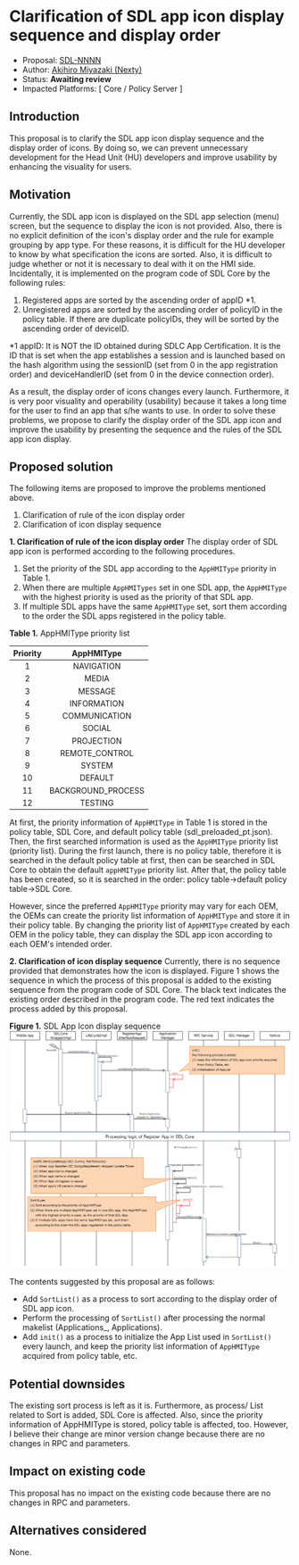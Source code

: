 # Clarification of SDL app icon display sequence and display order

* Proposal: [SDL-NNNN](NNNN-Clarification-of-SDL-App-Icon-display-sequence-and-display-order.md)
* Author: [Akihiro Miyazaki (Nexty)](https://github.com/Akihiro-Miyazaki)
* Status: **Awaiting review**
* Impacted Platforms: [ Core / Policy Server ]

## Introduction

This proposal is to clarify the SDL app icon display sequence and the display order of icons. By doing so, we can prevent unnecessary development for the Head Unit (HU) developers and improve usability by enhancing the visuality for users.

## Motivation

Currently, the SDL app icon is displayed on the SDL app selection (menu) screen, but the sequence to display the icon is not provided. Also, there is no explicit definition of the icon's display order and the rule for example grouping by app type. For these reasons, it is difficult for the HU developer to know by what specification the icons are sorted. Also, it is difficult to judge whether or not it is necessary to deal with it on the HMI side. Incidentally, it is implemented on the program code of SDL Core by the following rules:

 1. Registered apps are sorted by the ascending order of appID *1.
 2. Unregistered apps are sorted by the ascending order of policyID in the policy table. If there are duplicate policyIDs, they will be sorted by the ascending order of deviceID.

*1 appID: It is NOT the ID obtained during SDLC App Certification. It is the ID that is set when the app establishes a session and is launched based on the hash algorithm using the sessionID (set from 0 in the app registration order) and deviceHandlerID (set from 0 in the device connection order).

As a result, the display order of icons changes every launch. Furthermore, it is very poor visuality and operability (usability) because it takes a long time for the user to find an app that s/he wants to use. In order to solve these problems, we propose to clarify the display order of the SDL app icon and improve the usability by presenting the sequence and the rules of the SDL app icon display.

## Proposed solution

The following items are proposed to improve the problems mentioned above.
 1. Clarification of rule of the icon display order
 2. Clarification of icon display sequence

<b>1. Clarification of rule of the icon display order</b>
The display order of SDL app icon is performed according to the following procedures.

 1. Set the priority of the SDL app according to the `AppHMIType` priority in Table 1.
 2. When there are multiple `AppHMITypes` set in one SDL app, the `AppHMIType` with the highest priority is used as the priority of that SDL app.
 3. If multiple SDL apps have the same `AppHMIType` set, sort them according to the order the SDL apps registered in the policy table.

<b>Table 1.</b> AppHMIType priority list

| Priority | AppHMIType |
|:-:|:-:|
| 1 | NAVIGATION |
| 2 | MEDIA |
| 3 | MESSAGE |
| 4 | INFORMATION |
| 5 | COMMUNICATION |
| 6 | SOCIAL |
| 7 | PROJECTION |
| 8 | REMOTE_CONTROL |
| 9 | SYSTEM |
| 10 | DEFAULT |
| 11 | BACKGROUND_PROCESS |
| 12 | TESTING |

At first, the priority information of `AppHMIType` in Table 1 is stored in the policy table, SDL Core, and default policy table (sdl_preloaded_pt.json). Then, the first searched information is used as the `AppHMIType` priority list (priority list). During the first launch, there is no policy table, therefore it is searched in the default policy table at first, then can be searched in SDL Core to obtain the default `appHMIType` priority list. After that, the policy table has been created, so it is searched in the order: policy table->default policy table->SDL Core.

However, since the preferred `AppHMIType` priority may vary for each OEM, the OEMs can create the priority list information of `AppHMIType` and store it in their policy table. By changing the priority list of `AppHMIType` created by each OEM in the policy table, they can display the SDL app icon according to each OEM's intended order.

<b>2. Clarification of icon display sequence</b>
Currently, there is no sequence provided that demonstrates how the icon is displayed. Figure 1 shows the sequence in which the process of this proposal is added to the existing sequence from the program code of SDL Core. The black text indicates the existing order described in the program code. The red text indicates the process added by this proposal.

<b>Figure 1.</b> SDL App Icon display sequence
![Figure1_SDL_App_Icon_display_sequence.PNG](../assets/proposals/NNNN-Clarification-of-SDL-App-Icon-display-sequence-and-display-order/Figure1_SDL_App_Icon_display_sequence.PNG)

The contents suggested by this proposal are as follows:
- Add `SortList()` as a process to sort according to the display order of SDL app icon.
- Perform the processing of `SortList()` after processing the normal makelist (Applications_, Applications).
- Add `init()` as a process to initialize the App List used in `SortList()` every launch, and keep the priority list information of `AppHMIType` acquired from policy table, etc.

## Potential downsides

The existing sort process is left as it is. Furthermore, as process/ List related to Sort is added, SDL Core is affected. Also, since the priority information of AppHMIType is stored, policy table is affected, too. However, I believe their change are minor version change because there are no changes in RPC and parameters.

## Impact on existing code

This proposal has no impact on the existing code because there are no changes in RPC and parameters.

## Alternatives considered

None.
